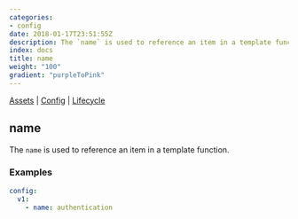 ```yaml
---
categories:
- config
date: 2018-01-17T23:51:55Z
description: The `name` is used to reference an item in a template function.
index: docs
title: name
weight: "100"
gradient: "purpleToPink"
---
```


[Assets](/reference/assets/overview) | [Config](/reference/config/overview) | [Lifecycle](/referenc/lifecycle/overview)

## name

The `name` is used to reference an item in a template function.




### Examples

```yaml
config:
  v1:
    - name: authentication
```
